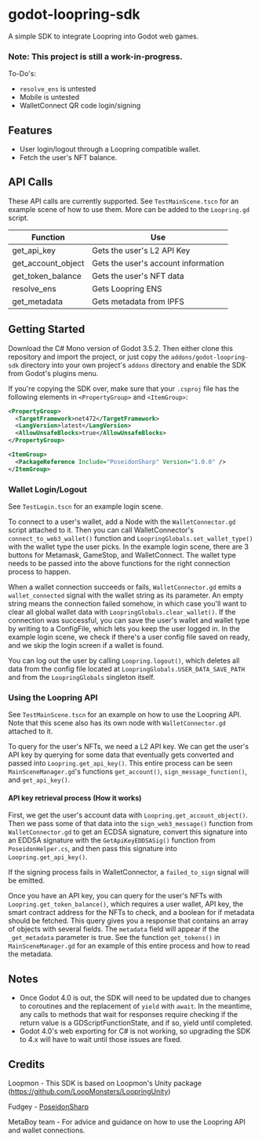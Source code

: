 # godot-loopring-sdk
A simple SDK to integrate Loopring into Godot web games.

### Note: This project is still a work-in-progress.

To-Do's:
- `resolve_ens` is untested
- Mobile is untested
- WalletConnect QR code login/signing

## Features
- User login/logout through a Loopring compatible wallet.
- Fetch the user's NFT balance.

## API Calls
These API calls are currently supported. See `TestMainScene.tscn` for an example scene of how to use them. More can be added to the `Loopring.gd` script.

| Function | Use |
| ------ | ------ |
| get_api_key | Gets the user's L2 API Key |
| get_account_object | Gets the user's account information |
| get_token_balance | Gets the user's NFT data |
| resolve_ens | Gets Loopring ENS |
| get_metadata | Gets metadata from IPFS |

## Getting Started
Download the C# Mono version of Godot 3.5.2. Then either clone this repository and import the project, or just copy the `addons/godot-loopring-sdk` directory into your own project's `addons` directory and enable the SDK from Godot's plugins menu.

If you're copying the SDK over, make sure that your `.csproj` file has the following elements in `<PropertyGroup>` and `<ItemGroup>`:
```xml
<PropertyGroup>
  <TargetFramework>net472</TargetFramework>
  <LangVersion>latest</LangVersion>
  <AllowUnsafeBlocks>true</AllowUnsafeBlocks>
</PropertyGroup>
```
```xml
<ItemGroup>
  <PackageReference Include="PoseidonSharp" Version="1.0.0" />
</ItemGroup>
``` 

### Wallet Login/Logout
See `TestLogin.tscn` for an example login scene.

To connect to a user's wallet, add a Node with the `WalletConnector.gd` script attached to it. Then you can call WalletConnector's `connect_to_web3_wallet()` function and `LoopringGlobals.set_wallet_type()` with the wallet type the user picks. In the example login scene, there are 3 buttons for Metamask, GameStop, and WalletConnect. The wallet type needs to be passed into the above functions for the right connection process to happen.

When a wallet connection succeeds or fails, `WalletConnector.gd` emits a `wallet_connected` signal with the wallet string as its parameter. An empty string means the connection failed somehow, in which case you'll want to clear all global wallet data with `LoopringGlobals.clear_wallet()`. If the connection was successful, you can save the user's wallet and wallet type by writing to a ConfigFile, which lets you keep the user logged in. In the example login scene, we check if there's a user config file saved on ready, and we skip the login screen if a wallet is found.

You can log out the user by calling `Loopring.logout()`, which deletes all data from the config file located at `LoopringGlobals.USER_DATA_SAVE_PATH` and from the `LoopringGlobals` singleton itself.

### Using the Loopring API
See `TestMainScene.tscn` for an example on how to use the Loopring API. Note that this scene also has its own node with `WalletConnector.gd` attached to it.

To query for the user's NFTs, we need a L2 API key. We can get the user's API key by querying for some data that eventually gets converted and passed into `Loopring.get_api_key()`. This entire process can be seen `MainSceneManager.gd`'s functions `get_account()`, `sign_message_function()`, and `get_api_key()`.

#### API key retrieval process (How it works)
First, we get the user's account data with `Loopring.get_account_object()`. Then we pass some of that data into the `sign_web3_message()` function from `WalletConnector.gd` to get an ECDSA signature, convert this signature into an EDDSA signature with the `GetApiKeyEDDSASig()` function from `PoseidonHelper.cs`, and then pass this signature into `Loopring.get_api_key()`.

If the signing process fails in WalletConnector, a `failed_to_sign` signal will be emitted.

Once you have an API key, you can query for the user's NFTs with `Loopring.get_token_balance()`, which requires a user wallet, API key, the smart contract address for the NFTs to check, and a boolean for if metadata should be fetched. This query gives you a response that contains an array of objects with several fields. The `metadata` field will appear if the `_get_metadata` parameter is true. See the function `get_tokens()` in `MainSceneManager.gd` for an example of this entire process and how to read the metadata.

## Notes
- Once Godot 4.0 is out, the SDK will need to be updated due to changes to coroutines and the replacement of `yield` with `await`. In the meantime, any calls to methods that wait for responses require checking if the return value is a GDScriptFunctionState, and if so, yield until completed.
- Godot 4.0's web exporting for C# is not working, so upgrading the SDK to 4.x will have to wait until those issues are fixed.

## Credits
Loopmon - This SDK is based on Loopmon's Unity package (https://github.com/LoopMonsters/LoopringUnity)

Fudgey - [PoseidonSharp](https://github.com/fudgebucket27/PoseidonSharp)

MetaBoy team - For advice and guidance on how to use the Loopring API and wallet connections.
